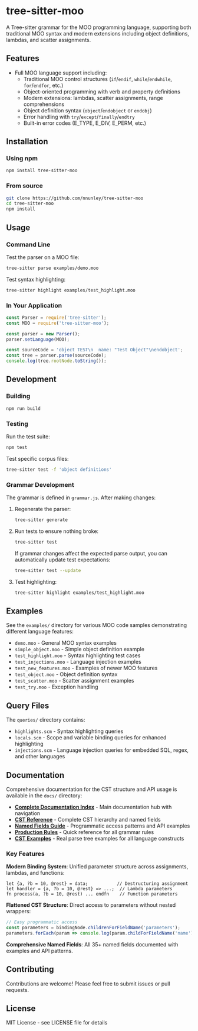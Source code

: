 # tree-sitter-moo

A Tree-sitter grammar for the MOO programming language, supporting both traditional MOO syntax and modern extensions including object definitions, lambdas, and scatter assignments.

## Features

- Full MOO language support including:
  - Traditional MOO control structures (`if`/`endif`, `while`/`endwhile`, `for`/`endfor`, etc.)
  - Object-oriented programming with verb and property definitions
  - Modern extensions: lambdas, scatter assignments, range comprehensions
  - Object definition syntax (`object`/`endobject` or `endobj`)
  - Error handling with `try`/`except`/`finally`/`endtry`
  - Built-in error codes (E_TYPE, E_DIV, E_PERM, etc.)

## Installation

### Using npm

```bash
npm install tree-sitter-moo
```

### From source

```bash
git clone https://github.com/nnunley/tree-sitter-moo
cd tree-sitter-moo
npm install
```

## Usage

### Command Line

Test the parser on a MOO file:

```bash
tree-sitter parse examples/demo.moo
```

Test syntax highlighting:

```bash
tree-sitter highlight examples/test_highlight.moo
```

### In Your Application

```javascript
const Parser = require('tree-sitter');
const MOO = require('tree-sitter-moo');

const parser = new Parser();
parser.setLanguage(MOO);

const sourceCode = 'object TEST\n  name: "Test Object"\nendobject';
const tree = parser.parse(sourceCode);
console.log(tree.rootNode.toString());
```

## Development

### Building

```bash
npm run build
```

### Testing

Run the test suite:

```bash
npm test
```

Test specific corpus files:

```bash
tree-sitter test -f 'object definitions'
```

### Grammar Development

The grammar is defined in `grammar.js`. After making changes:

1. Regenerate the parser:
   ```bash
   tree-sitter generate
   ```

2. Run tests to ensure nothing broke:
   ```bash
   tree-sitter test
   ```

   If grammar changes affect the expected parse output, you can automatically update test expectations:
   ```bash
   tree-sitter test --update
   ```

3. Test highlighting:
   ```bash
   tree-sitter highlight examples/test_highlight.moo
   ```

## Examples

See the `examples/` directory for various MOO code samples demonstrating different language features:

- `demo.moo` - General MOO syntax examples
- `simple_object.moo` - Simple object definition example
- `test_highlight.moo` - Syntax highlighting test cases
- `test_injections.moo` - Language injection examples
- `test_new_features.moo` - Examples of newer MOO features
- `test_object.moo` - Object definition syntax
- `test_scatter.moo` - Scatter assignment examples
- `test_try.moo` - Exception handling

## Query Files

The `queries/` directory contains:

- `highlights.scm` - Syntax highlighting queries
- `locals.scm` - Scope and variable binding queries for enhanced highlighting
- `injections.scm` - Language injection queries for embedded SQL, regex, and other languages

## Documentation

Comprehensive documentation for the CST structure and API usage is available in the `docs/` directory:

- **[Complete Documentation Index](docs/README.md)** - Main documentation hub with navigation
- **[CST Reference](docs/CST_REFERENCE.md)** - Complete CST hierarchy and named fields
- **[Named Fields Guide](docs/NAMED_FIELDS.md)** - Programmatic access patterns and API examples
- **[Production Rules](docs/PRODUCTION_REFERENCE.md)** - Quick reference for all grammar rules
- **[CST Examples](docs/CST_EXAMPLES.md)** - Real parse tree examples for all language constructs

### Key Features

**Modern Binding System**: Unified parameter structure across assignments, lambdas, and functions:
```moo
let {a, ?b = 10, @rest} = data;           // Destructuring assignment
let handler = {a, ?b = 10, @rest} => ...;  // Lambda parameters  
fn process(a, ?b = 10, @rest) ... endfn    // Function parameters
```

**Flattened CST Structure**: Direct access to parameters without nested wrappers:
```javascript
// Easy programmatic access
const parameters = bindingNode.childrenForFieldName('parameters');
parameters.forEach(param => console.log(param.childForFieldName('name').text));
```

**Comprehensive Named Fields**: All 35+ named fields documented with examples and API patterns.

## Contributing

Contributions are welcome! Please feel free to submit issues or pull requests.

## License

MIT License - see LICENSE file for details
